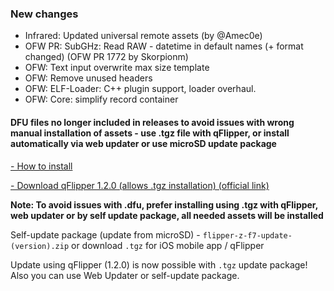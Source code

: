 ### New changes
* Infrared: Updated universal remote assets (by @Amec0e)
* OFW PR: SubGHz: Read RAW - datetime in default names (+ format changed) (OFW PR 1772 by Skorpionm)
* OFW: Text input overwrite max size template
* OFW: Remove unused headers
* OFW: ELF-Loader: C++ plugin support, loader overhaul.
* OFW: Core: simplify record container

#### **DFU files no longer included in releases to avoid issues with wrong manual installation of assets - use .tgz file with qFlipper, or install automatically via web updater or use microSD update package**

[- How to install](https://github.com/Eng1n33r/flipperzero-firmware/blob/dev/documentation/HowToInstall.md)

[- Download qFlipper 1.2.0 (allows .tgz installation) (official link)](https://update.flipperzero.one/builds/qFlipper/1.2.0/)

**Note: To avoid issues with .dfu, prefer installing using .tgz with qFlipper, web updater or by self update package, all needed assets will be installed**

Self-update package (update from microSD) - `flipper-z-f7-update-(version).zip` or download `.tgz` for iOS mobile app / qFlipper

Update using qFlipper (1.2.0) is now possible with `.tgz` update package! Also you can use Web Updater or self-update package.


